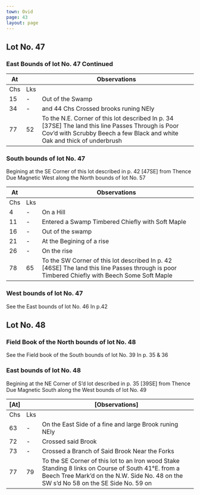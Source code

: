 ```yaml
---
town: Ovid
page: 43
layout: page
---
```


## Lot No. 47

### East Bounds of lot No. 47 Continued

| At |    | Observations |
| -- | -- | ------------ |
| Chs | Lks | |
| 15 | - | Out of the Swamp |
| 34 | - | and 44 Chs Crossed brooks runing NEly |
| 77 | 52 | To the N.E. Corner of this lot described In p. 34 [37SE] The land this line Passes Through is Poor Cov’d with Scrubby Beech a few Black and white Oak and thick of underbrush |

### South bounds of lot No. 47

Begining at the SE Corner of this lot described in p. 42 [47SE] from Thence Due Magnetic West along the North bounds of lot No. 57

| At |    | Observations |
| -- | -- | ------------ |
| Chs | Lks | |
| 4 | - | On a Hill |
| 11 | - | Entered a Swamp Timbered Chiefly with Soft Maple |
| 16 | - | Out of the swamp |
| 21 | - | At the Begining of a rise |
| 26 | - | On the rise |
| 78 | 65 | To the SW Corner of this lot described In p. 42 [46SE] The land this line Passes through is poor Timbered Chiefly with Beech Some Soft Maple |

### West bounds of lot No. 47

See the East bounds of lot No. 46 In p.42

## Lot No. 48

### Field Book of the North bounds of lot No. 48

See the Field book of the South bounds of lot No. 39 In p. 35 & 36

### East bounds of lot No. 48

Begining at the NE Corner of S’d lot described in p. 35 [39SE] from Thence Due Magnetic South along the West bounds of lot No. 49

| [At] |    | [Observations] |
| -- | -- | ------------ |
| Chs | Lks | |
| 63 | - | On the East Side of a fine and large Brook runing NEly |
| 72 | - | Crossed said Brook |
| 73 | - | Crossed a Branch of Said Brook Near the Forks |
| 77 | 79 | To the SE Corner of this lot to an Iron wood Stake Standing 8 links on Course of South 41°E. from a Beech Tree Mark’d on the N.W. Side No. 48 on the SW s’d No 58 on the SE Side No. 59 on |
